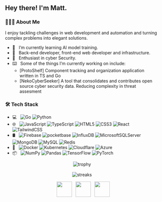 <h2> Hey there! I'm Matt.</h2>

<h3> 👨🏻‍💻 About Me </h3>

 I enjoy tackling challenges in web development and automation and turning complex problems into elegant solutions.
- 🔭 &nbsp; I’m currently learning AI model training.
- 💼 &nbsp; Back-end developer, front-end web developer and infrastructure.
- 🌱 &nbsp; Enthusiast in cyber Security.
- ⌨️ &nbsp; Some of the things I’m currently working on include:<br>  
  - [ProtoShelf] Component tracking and organization application written in TS and Go <br>
  - [NekoCyberSeeker] A tool that consolidates and contributes open source cyber security data. Reducing complexity in threat assesment<br>

<h3>🛠 Tech Stack</h3> 

- 💻 &nbsp;
![Go](https://img.shields.io/badge/go-%2300ADD8.svg?style=flat-square&logo=go&logoColor=white)
![Python](https://img.shields.io/badge/python-3670A0?style=flat-square&logo=python&logoColor=ffdd54)  
- 🌐 &nbsp;
![JavaScript](https://img.shields.io/badge/javascript-%23323330.svg?style=flat-square&logo=javascript&logoColor=%23F7DF1E)
![TypeScript](https://img.shields.io/badge/typescript-%23007ACC.svg?style=flat-square&logo=typescript&logoColor=white)
![HTML5](https://img.shields.io/badge/html5-%23E34F26.svg?style=flat-square&logo=html5&logoColor=white)
![CSS3](https://img.shields.io/badge/css3-%231572B6.svg?style=flat-square&logo=css3&logoColor=white)
![React](https://img.shields.io/badge/react-%2320232a.svg?style=flat-square&logo=react&logoColor=%2361DAFB)
![TailwindCSS](https://img.shields.io/badge/tailwindcss-%2338B2AC.svg?style=flat-square&logo=tailwind-css&logoColor=white)
- 🛢 &nbsp;
![Firebase](https://img.shields.io/badge/firebase-a08021?style=flat-square&logo=firebase&logoColor=ffcd34)
![pocketbase](https://img.shields.io/badge/pocketbase-3670A0?style=flat-square&logo=pocketbase&logoColor=white)
![InfluxDB](https://img.shields.io/badge/InfluxDB-22ADF6?style=flat-square&logo=InfluxDB&logoColor=white)
![MicrosoftSQLServer](https://img.shields.io/badge/Microsoft%20SQL%20Server-CC2927?style=flat-square&logo=microsoft%20sql%20server&logoColor=white)
![MongoDB](https://img.shields.io/badge/MongoDB-%234ea94b.svg?style=flat-square&logo=mongodb&logoColor=white)
![MySQL](https://img.shields.io/badge/mysql-4479A1.svg?style=flat-square&logo=mysql&logoColor=white)
![Redis](https://img.shields.io/badge/redis-%23DD0031.svg?style=flat-square&logo=redis&logoColor=white) 
- 🔧 &nbsp;
![Docker](https://img.shields.io/badge/docker-%230db7ed.svg?style=flat-square&logo=docker&logoColor=white) 
![Kubernetes](https://img.shields.io/badge/kubernetes-%23326ce5.svg?style=flat-square&logo=kubernetes&logoColor=white)
![Cloudflare](https://img.shields.io/badge/Cloudflare-F38020?style=flat-square&logo=Cloudflare&logoColor=white) 
![Azure](https://img.shields.io/badge/azure-%230072C6.svg?style=flat-square&logo=microsoftazure&logoColor=white) 
- 📦 &nbsp;
![NumPy](https://img.shields.io/badge/numpy-%23013243.svg?style=flat-square&logo=numpy&logoColor=white) 
![Pandas](https://img.shields.io/badge/pandas-%23150458.svg?style=flat-square&logo=pandas&logoColor=white) 
![TensorFlow](https://img.shields.io/badge/TensorFlow-%23FF6F00.svg?style=flat-square&logo=TensorFlow&logoColor=white) 
![PyTorch](https://img.shields.io/badge/PyTorch-%23EE4C2C.svg?style=flat-square&logo=PyTorch&logoColor=white) 


<p align="center">
<img align="center" alt="trophy" src="https://github-profile-trophy.vercel.app/?username=oiLAINio&theme=nord&no-frame=true&no-bg=true&margin-w=4"/><br/>
  <br/>
<img align="center" alt="streaks" src="https://github-readme-streak-stats.herokuapp.com/?user=oiLAINio&theme=nord&hide_border=true"/><br/>
</p>




<p align="center">
&nbsp; <a href="https://www.linkedin.com/in/matthew-shipman-b3b199201/" target="_blank" rel="noopener noreferrer"><img src="https://img.icons8.com/?size=100&id=98960&format=png&color=81A1C1" width="50" /></a>
&nbsp; <a href="mailto:matthew.shipman1995@gmail.com" target="_blank" rel="noopener noreferrer"><img src="https://img.icons8.com/?size=100&id=60688&format=png&color=81A1C1"  width="50" /></a>
&nbsp; <a href="https://mastodon.social/@ioLAINoi" target="_blank" rel="noopener noreferrer"><img src="https://img.icons8.com/?size=100&id=85IvXxU89Fs2&format=png&color=81A1C1"  width="50" /></a>
</p>

